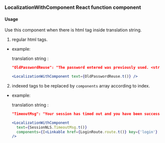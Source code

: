 ### LocalizationWithComponent React function component

#### Usage

Use this component when there is html tag inside translation string.

1. regular html tags.

- example:

  translation string :

  ```json
  "OldPasswordReuse": "The password entered was previously used. <strong>Enter a new password.<strong>"
  ```

  ```jsx
  <LocalizationWithComponent text={OldPasswordReuse.t()} />
  ```

2. indexed tags to be replaced by `components` array according to index.

- example:

  translation string :

  ```json
  "TimeoutMsg": "Your session has timed out and you have been successfully logged off. <0>Sign in</0> again to access your store."
  ```

  ```jsx
  <LocalizationWithComponent
  	text={SessionNLS.TimeoutMsg.t()}
  	components={[<Linkable href={LoginRoute.route.t()} key={'login'} />]}
  />
  ```
